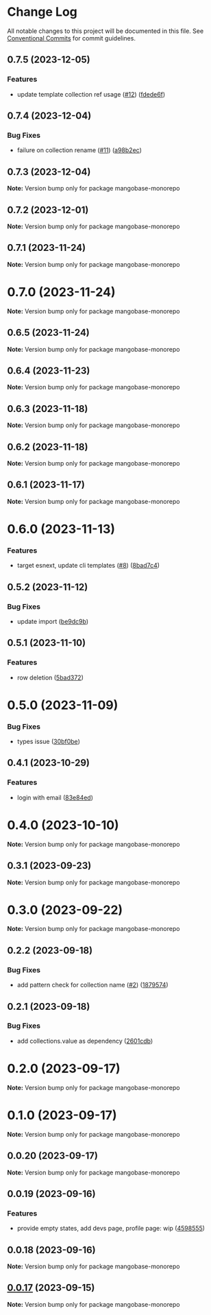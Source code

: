 # Change Log

All notable changes to this project will be documented in this file.
See [Conventional Commits](https://conventionalcommits.org) for commit guidelines.

## 0.7.5 (2023-12-05)

### Features

- update template collection ref usage ([#12](https://github.com/blackmann/mangobase/issues/12)) ([fdede6f](https://github.com/blackmann/mangobase/commit/fdede6fdfc71d780886e822895a28ce956662457))

## 0.7.4 (2023-12-04)

### Bug Fixes

- failure on collection rename ([#11](https://github.com/blackmann/mangobase/issues/11)) ([a98b2ec](https://github.com/blackmann/mangobase/commit/a98b2ecc2e1e6b180465b3477b020ca2087d702f))

## 0.7.3 (2023-12-04)

**Note:** Version bump only for package mangobase-monorepo

## 0.7.2 (2023-12-01)

**Note:** Version bump only for package mangobase-monorepo

## 0.7.1 (2023-11-24)

**Note:** Version bump only for package mangobase-monorepo

# 0.7.0 (2023-11-24)

**Note:** Version bump only for package mangobase-monorepo

## 0.6.5 (2023-11-24)

**Note:** Version bump only for package mangobase-monorepo

## 0.6.4 (2023-11-23)

**Note:** Version bump only for package mangobase-monorepo

## 0.6.3 (2023-11-18)

**Note:** Version bump only for package mangobase-monorepo

## 0.6.2 (2023-11-18)

**Note:** Version bump only for package mangobase-monorepo

## 0.6.1 (2023-11-17)

**Note:** Version bump only for package mangobase-monorepo

# 0.6.0 (2023-11-13)

### Features

- target esnext, update cli templates ([#8](https://github.com/blackmann/mangobase/issues/8)) ([8bad7c4](https://github.com/blackmann/mangobase/commit/8bad7c4cd3276ae872779bb3301f20d957cd3b7a))

## 0.5.2 (2023-11-12)

### Bug Fixes

- update import ([be9dc9b](https://github.com/blackmann/mangobase/commit/be9dc9beb064875950db19ca9fa768cd5dbc5ac8))

## 0.5.1 (2023-11-10)

### Features

- row deletion ([5bad372](https://github.com/blackmann/mangobase/commit/5bad372d9635a119c2713fe4c4e2bf580d591821))

# 0.5.0 (2023-11-09)

### Bug Fixes

- types issue ([30bf0be](https://github.com/blackmann/mangobase/commit/30bf0be49732f7df0aa8b9a076bdbfc4492296db))

## 0.4.1 (2023-10-29)

### Features

- login with email ([83e84ed](https://github.com/blackmann/mangobase/commit/83e84edee594be266afd1d39e3913f6810f9a615))

# 0.4.0 (2023-10-10)

**Note:** Version bump only for package mangobase-monorepo

## 0.3.1 (2023-09-23)

**Note:** Version bump only for package mangobase-monorepo

# 0.3.0 (2023-09-22)

**Note:** Version bump only for package mangobase-monorepo

## 0.2.2 (2023-09-18)

### Bug Fixes

- add pattern check for collection name ([#2](https://github.com/blackmann/mangobase/issues/2)) ([1879574](https://github.com/blackmann/mangobase/commit/18795743ccbc8449190e663544576cbeb161a7a1))

## 0.2.1 (2023-09-18)

### Bug Fixes

- add collections.value as dependency ([2601cdb](https://github.com/blackmann/mangobase/commit/2601cdb4870a2e48333802fd431496e1ad4d8a2c))

# 0.2.0 (2023-09-17)

**Note:** Version bump only for package mangobase-monorepo

# 0.1.0 (2023-09-17)

**Note:** Version bump only for package mangobase-monorepo

## 0.0.20 (2023-09-17)

**Note:** Version bump only for package mangobase-monorepo

## 0.0.19 (2023-09-16)

### Features

- provide empty states, add devs page, profile page: wip ([4598555](https://github.com/blackmann/mangobase/commit/45985557cafa116e9860cd1f0070f4b4eb0668a7))

## 0.0.18 (2023-09-16)

**Note:** Version bump only for package mangobase-monorepo

## [0.0.17](https://github.com/blackmann/mangobase/compare/v0.0.16...v0.0.17) (2023-09-15)

**Note:** Version bump only for package mangobase-monorepo
